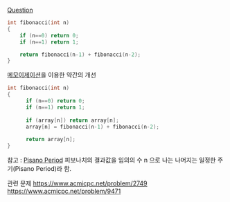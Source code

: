 [Question](https://www.acmicpc.net/problem/2748)
```c
int fibonacci(int n)
{
    if (n==0) return 0;
    if (n==1) return 1;

    return fibonacci(n-1) + fibonacci(n-2);
}
```

[메모이제이션](https://ko.wikipedia.org/wiki/메모이제이션)을 이용한 약간의 개선
```c
int fibonacci(int n)
{
      if (n==0) return 0;
      if (n==1) return 1;
  
      if (array[n]) return array[n];
      array[n] = fibonacci(n-1) + fibonacci(n-2);
  
      return array[n];
}
```
참고 : [Pisano Period](https://en.wikipedia.org/wiki/Pisano_period) 
피보나치의 결과값을 임의의 수 n 으로 나는 나머지는 일정한 주기(Pisano Period)라 함.

관련 문제
https://www.acmicpc.net/problem/2749
https://www.acmicpc.net/problem/9471

